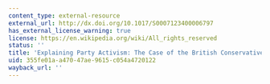 ```yaml
---
content_type: external-resource
external_url: http://dx.doi.org/10.1017/S0007123400006797
has_external_license_warning: true
license: https://en.wikipedia.org/wiki/All_rights_reserved
status: ''
title: 'Explaining Party Activism: The Case of the British Conservative Party'
uid: 355fe01a-a470-47ae-9615-c054a4720122
wayback_url: ''
---
```

